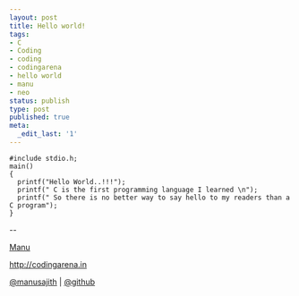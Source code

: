 ```yaml
---
layout: post
title: Hello world!
tags:
- C
- Coding
- coding
- codingarena
- hello world
- manu
- neo
status: publish
type: post
published: true
meta:
  _edit_last: '1'
---
```



    #include stdio.h;
    main()
    {
      printf("Hello World..!!!");
      printf(" C is the first programming language I learned \n");
      printf(" So there is no better way to say hello to my readers than a C program");
    }

--

<a title="Neo" href="http://facebook.com/manusajith" target="_blank"> Manu</a>

<a title="Codingarena." href="http://www.codingarena.in" target="_blank">http://codingarena.in</a>

<a href="http://twitter.com/manusajith" title="Twitter">@manusajith</a> | <a href="http://github.com/manusajith" title="Github">@github</a>
